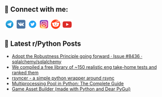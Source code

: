 ## 🔎 Connect with me:
[<img src="https://github.com/bullbesh/bullbesh/blob/main/images/Telegram.png" width="32" height="32" />](https://t.me/bullbesh)
[<img src="https://github.com/bullbesh/bullbesh/blob/main/images/VK.png" width="32" height="32" />](https://vk.com/bullbesh)
[<img src="https://github.com/bullbesh/bullbesh/blob/main/images/Twitter.png" width="32" height="32" />](https://twitter.com/bullbesh1)
[<img src="https://github.com/bullbesh/bullbesh/blob/main/images/Instagram.png" width="32" height="32" />](https://www.instagram.com/bullbesh)
[<img src="https://github.com/bullbesh/bullbesh/blob/main/images/Reddit.png" width="32" height="32" />](https://www.reddit.com/user/bullbesh)
[<img src="https://github.com/bullbesh/bullbesh/blob/main/images/YouTube.png" width="32" height="32" />](https://www.youtube.com/channel/UCtfjRs6uzgq5mfm8S06WTcg)

## 📕 Latest r/Python Posts
<!-- BLOG-POST-LIST:START -->
- [Adopt the Robustness Principle going forward · Issue #8436 · sqlalchemy/sqlalchemy](https://www.reddit.com/r/Python/comments/wxpqx0/adopt_the_robustness_principle_going_forward/)
- [We compiled a free library of ~150 realistic eng take-home tests and ranked them](https://www.reddit.com/r/Python/comments/wxp89g/we_compiled_a_free_library_of_150_realistic_eng/)
- [rsyncer - a simple python wrapper around rsync](https://www.reddit.com/r/Python/comments/wxomex/rsyncer_a_simple_python_wrapper_around_rsync/)
- [Multiprocessing Pool in Python: The Complete Guide](https://www.reddit.com/r/Python/comments/wxoi9m/multiprocessing_pool_in_python_the_complete_guide/)
- [Game Asset Builder &lpar;made with Python and Dear PyGui&rpar;](https://www.reddit.com/r/Python/comments/wxmxtc/game_asset_builder_made_with_python_and_dear_pygui/)
<!-- BLOG-POST-LIST:END -->
